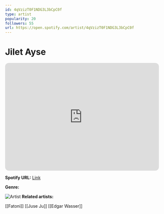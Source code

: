 ```yaml
---
id: 4qVzizT0F1NDG3L3bCpC0f
type: artist
popularity: 20
followers: 55
url: https://open.spotify.com/artist/4qVzizT0F1NDG3L3bCpC0f
---
```

# Jilet Ayse

<iframe style="border-radius:12px" src="https://open.spotify.com/embed/artist/4qVzizT0F1NDG3L3bCpC0f" width="100%" height="352" frameBorder="0" allowfullscreen="" allow="autoplay; clipboard-write; encrypted-media; fullscreen; picture-in-picture" loading="lazy"></iframe>

**Spotify URL:** [Link](https://open.spotify.com/artist/4qVzizT0F1NDG3L3bCpC0f)

**Genre:** 

![Artist]()
**Related artists:**

[[Fatoni]]
[[Juse Ju]]
[[Edgar Wasser]]
